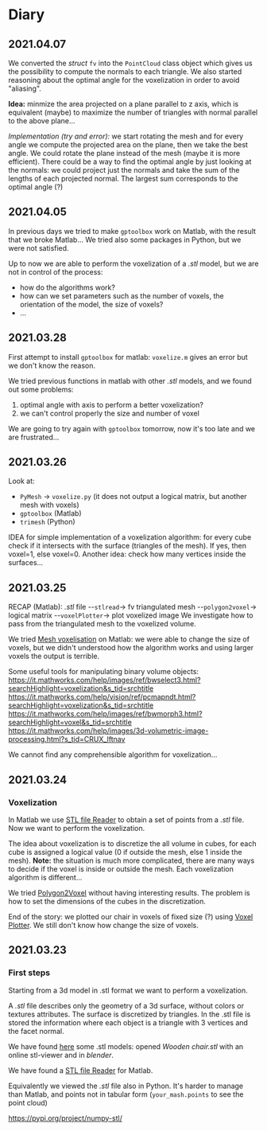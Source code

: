 # Diary

## 2021.04.07

We converted the *struct* `fv` into the `PointCloud` class object which gives us the possibility to compute the normals to each triangle. We also started reasoning about the optimal angle for the voxelization in order to avoid "aliasing". 

**Idea:** minmize the area projected on a plane parallel to z axis, which is equivalent (maybe) to maximize the number of triangles with normal parallel to the above plane...

*Implementation (try and error):* we start rotating the mesh and for every angle we compute the projected area on the plane, then we take the best angle. We could rotate the plane instead of the mesh (maybe it is more efficient). There could be a way to find the optimal angle by just looking at the normals: we could project just the normals and take the sum of the lengths of each projected normal. The largest sum corresponds to the optimal angle (?)

## 2021.04.05

In previous days we tried to make `gptoolbox` work on Matlab, with the result that we broke Matlab... We tried also some packages in Python, but we were not satisfied.

Up to now we are able to perform the voxelization of a *.stl* model, but we are not in control of the process:
- how do the algorithms work?
- how can we set parameters such as the number of voxels, the orientation of the model, the size of voxels?
- ...

## 2021.03.28

First attempt to install `gptoolbox` for matlab: `voxelize.m` gives an error but we don't know the reason.

We tried previous functions in matlab with other *.stl* models, and we found out some problems:
1. optimal angle with axis to perform a better voxelization?
2. we can't control properly the size and number of voxel

We are going to try again with `gptoolbox` tomorrow, now it's too late and we are frustrated...

## 2021.03.26

Look at:
- `PyMesh` -> `voxelize.py` (it does not output a logical matrix, but another mesh with voxels)
- `gptoolbox` (Matlab) 
- `trimesh` (Python)

IDEA for simple implementation of a voxelization algorithm: for every cube check if it intersects with the surface (triangles of the mesh). If yes, then voxel=1, else voxel=0.
Another idea: check how many vertices inside the surfaces...


## 2021.03.25 

RECAP (Matlab): *.stl* file --`stlread`-> fv triangulated mesh --`polygon2voxel`-> logical matrix --`voxelPlotter`-> plot voxelized image
We investigate how to pass from the triangulated mesh to the voxelized volume.

We tried [Mesh voxelisation](https://it.mathworks.com/matlabcentral/fileexchange/27390-mesh-voxelisation) on Matlab: we were able to change the size of voxels, but we didn't understood how the algorithm works and using larger voxels the output is terrible.

Some useful tools for manipulating binary volume objects:
https://it.mathworks.com/help/images/ref/bwselect3.html?searchHighlight=voxelization&s_tid=srchtitle
https://it.mathworks.com/help/vision/ref/pcmapndt.html?searchHighlight=voxelization&s_tid=srchtitle
https://it.mathworks.com/help/images/ref/bwmorph3.html?searchHighlight=voxel&s_tid=srchtitle
https://it.mathworks.com/help/images/3d-volumetric-image-processing.html?s_tid=CRUX_lftnav

We cannot find any comprehensible algorithm for voxelization...


## 2021.03.24 

### Voxelization

In Matlab we use [STL file Reader](https://it.mathworks.com/matlabcentral/fileexchange/22409-stl-file-reader?s_tid=srchtitle) to obtain a set of points from a *.stl* file. Now we want to perform the voxelization.

The idea about voxelization is to discretize the all volume in cubes, for each cube is assigned a logical value (0 if outside the mesh, else 1 inside the mesh). **Note:** the situation is much more complicated, there are many ways to decide if the voxel is inside or outside the mesh. Each voxelization algorithm is different...

We tried [Polygon2Voxel](https://it.mathworks.com/matlabcentral/fileexchange/24086-polygon2voxel) without having interesting results. The problem is how to set the dimensions of the cubes in the discretization.

End of the story: we plotted our chair in voxels of fixed size (?) using [Voxel Plotter](https://it.mathworks.com/matlabcentral/fileexchange/50802-voxelplotter). We still don't know how change the size of voxels.


## 2021.03.23 

### First steps

Starting from a 3d model in .stl format we want to perform a voxelization.

A *.stl* file describes only the geometry of a 3d surface, without colors or textures attributes. The surface is discretized by triangles. In the .stl file is stored the information where each object is a triangle with 3 vertices and the facet normal.

We have found [here](https://www.artec3d.com/it) some .stl models: opened *Wooden chair.stl* with an online stl-viewer and in *blender*.

We have found a
[STL file Reader](https://it.mathworks.com/matlabcentral/fileexchange/22409-stl-file-reader?s_tid=srchtitle) for Matlab.

Equivalently we viewed the *.stl* file also in Python. It's harder to manage than Matlab, and points not in tabular form (`your_mash.points` to see the point cloud)

https://pypi.org/project/numpy-stl/

